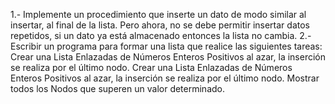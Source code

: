 1.- Implemente un procedimiento que inserte un dato de modo similar al insertar, al final de la lista. Pero ahora, no se debe permitir insertar datos repetidos, si un dato ya está almacenado entonces la lista no cambia.
2.- Escribir un programa para formar una lista que realice las siguientes tareas:
Crear una Lista Enlazadas de Números Enteros Positivos al azar, la inserción se realiza por el último nodo.
Crear una Lista Enlazadas de Números Enteros Positivos al azar, la inserción se realiza por el último nodo.
Mostrar todos los Nodos que superen un valor determinado.
